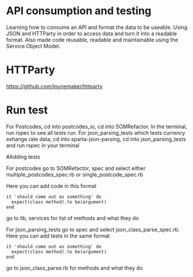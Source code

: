 # API consumption and testing

Learning how to consume an API and format the data to be useable. Using JSON and HTTParty in order to access data and turn it into a readable format. Also made code reusable, readable and maintainable using the Service Object Model.

# HTTParty
https://github.com/jnunemaker/httparty

# Run test

For Postcodes, cd into postcodes_io, cd into SOMRefactor. In the terminal, run rspec to see all tests run.
For json_parsing_tests which tests currency exhange rate data, cd into sparta-json-parsing, cd into json_parsing_tests and run rspec in your terminal

#Adding tests

For postcodes go to SOMRefactor, spec and select either multiple_postcodes_spec.rb or single_postcode_spec.rb

Here you can add code in this format
```
it 'should come out as something' do
  expect(class method).to be(argument)
end
```
go to lib, services for list of methods and what they do

For json_parsing_tests go to spec and select json_class_parse_spec.rb. Here you can add tests in the same format
```
it 'should come out as something' do
  expect(class method).to be(argument)
end
```
go to json_class_parse.rb for methods and what they do
